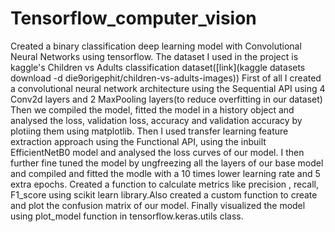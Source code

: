 # Tensorflow_computer_vision
Created a binary classification deep learning model with Convolutional Neural Networks using tensorflow.
The dataset I used in the project is kaggle's Children vs Adults classification dataset([link](kaggle datasets download -d die9origephit/children-vs-adults-images))
First of all I created a  convolutional neural network architecture using the Sequential API using 4 Conv2d layers and 2 MaxPooling layers(to reduce overfitting in our dataset)
Then we compiled the model, fitted the model in a history object and analysed the loss, validation loss, accuracy and validation accuracy by plotiing them using matplotlib. 
Then I used transfer learning feature extraction approach using the Functional API, using the inbuilt EfficientNetB0 model and  analysed the loss curves of our model.
I then further fine tuned the model by ungfreezing all the layers of our base model and compiled and fitted the modle with a 10 times lower learning rate and 5 extra epochs.
Created a function to calculate metrics like precision , recall, F1_score using scikit learn library.Also created a custom function to create and plot  the confusion matrix of our model.
Finally visualized the model using plot_model function in tensorflow.keras.utils class.
